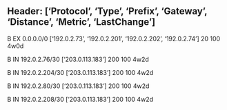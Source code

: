 Header:
[‘Protocol’, ‘Type’, ‘Prefix’, ‘Gateway’, ‘Distance’, ‘Metric’, ‘LastChange’]
-------------------------------
B   EX   0.0.0.0/0   [‘192.0.2.73’, ‘192.0.2.201’, ‘192.0.2.202’, ‘192.0.2.74’]   20   100   4w0d

B   IN   192.0.2.76/30   [‘203.0.113.183’]   200   100   4w2d

B   IN   192.0.2.204/30   [‘203.0.113.183’]   200   100   4w2d

B   IN   192.0.2.80/30   [‘203.0.113.183’]   200   100   4w2d

B   IN   192.0.2.208/30   [‘203.0.113.183’]   200   100   4w2d


